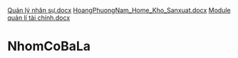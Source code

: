 [Quản lý nhân sự.docx](https://github.com/user-attachments/files/18961017/Qu.n.ly.nhan.s.docx)
[HoangPhuongNam_Home_Kho_Sanxuat.docx](https://github.com/user-attachments/files/18960941/HoangPhuongNam_Home_Kho_Sanxuat.docx)
[Module quản lí tài chính.docx](https://github.com/user-attachments/files/18960811/Module.qu.n.li.tai.chinh.docx)
# NhomCoBaLa

